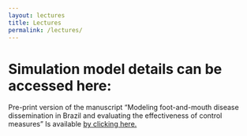 ```yaml
---
layout: lectures
title: Lectures
permalink: /lectures/
---
```


# Simulation model details can be accessed here:
Pre-print version of the manuscript “Modeling foot-and-mouth disease dissemination in Brazil and evaluating the effectiveness of control measures” Is available [by clicking here.](https://www.biorxiv.org/content/10.1101/2022.06.14.496159v3.full)